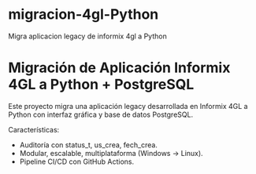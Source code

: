 # migracion-4gl-Python
Migra aplicacion legacy de informix 4gl a Python
# Migración de Aplicación Informix 4GL a Python + PostgreSQL

Este proyecto migra una aplicación legacy desarrollada en Informix 4GL a Python con interfaz gráfica y base de datos PostgreSQL.

Características:
- Auditoría con status_t, us_crea, fech_crea.
- Modular, escalable, multiplataforma (Windows → Linux).
- Pipeline CI/CD con GitHub Actions.



